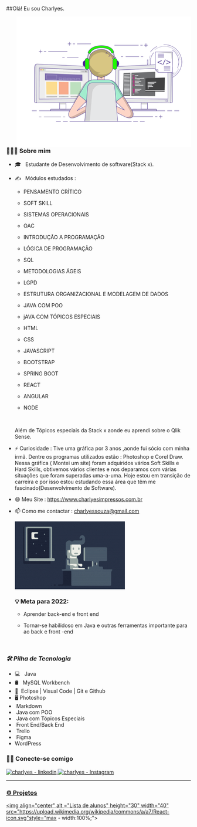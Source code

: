 ##Olá! Eu sou Charlyes.

<img align="right" alt="GIF" src="https://raw.githubusercontent.com/devSouvik/devSouvik/master/gif3.gif" width="475"/>

###  👨🏻‍💻 Sobre mim 
- 🎓   Estudante de Desenvolvimento de software(Stack x).


- ✍️   Módulos  estudados  :

  - PENSAMENTO CRÍTICO

  - SOFT SKILL

  - SISTEMAS OPERACIONAIS

  - OAC

  - INTRODUÇÃO A PROGRAMAÇÃO

  - LÓGICA DE PROGRAMAÇÃO

  - SQL

  - METODOLOGIAS ÁGEIS

  - LGPD

  - ESTRUTURA ORGANIZACIONAL E MODELAGEM DE DADOS

  - JAVA COM POO

  - jAVA COM TÓPICOS ESPECIAIS

  - HTML

  - CSS

  - JAVASCRIPT

  - BOOTSTRAP

  - SPRING BOOT

  - REACT

  - ANGULAR

  - NODE

    ​

  Além de Tópicos especiais da Stack x aonde eu aprendi sobre o Qlik Sense. 

- ⚡ Curiosidade : Tive uma gráfica por 3 anos ,aonde fui sócio com minha irmã. Dentre os programas utilizados estão : Photoshop e Corel Draw. Nessa gráfica ( Montei um site) foram adquiridos vários Soft Skills e Hard  Skills, obtivemos vários clientes e nos deparamos com várias situações que foram superadas uma-a-uma. Hoje estou  em transição de carreira e por isso estou estudando essa área que têm me fascinado(Desenvolvimento de Software). 

- 😄 Meu Site : https://www.charlyesimpressos.com.br

- 📫 Como me contactar : charlyessouza@gmail.com

  <img alt="Night Coding" src="https://raw.githubusercontent.com/AVS1508/AVS1508/master/assets/Night-Coding.gif" align="center"/>

  ### 💡 Meta para 2022:

  - Aprender back-end e front end
  - Tornar-se habilidoso em Java e outras ferramentas importante para ao back e front -end

    ​

### **_🛠 Pilha de Tecnologia_**

- 💻   Java 
- 🛢   MySQL Workbench
- 🔧  Eclipse | Visual Code | Git e Github
- 🖥  Photoshop 
- ​     Markdown
- ​     Java com POO
- ​    Java com Tópicos Especiais
- ​    Front End/Back End
- ​    Trello
- ​     Figma
- WordPress


### 🤝🏻 Conecte-se comigo

<a href="https://www.linkedin.com/in/charlyes-rodrigues/" target =" _blank">
<img align="center" alt ="charlyes - linkedin" height="30" width="40" src="https://cdn.jsdelivr.net/gh/devicons/devicon/icons/linkedin/linkedin-original.svg"style="max - width:100%;"><a href="https://www.instagram.com/charlyes_rodrigues" target =" _blank">
<img align="center" alt ="charlyes - Instagram " height="30" width="40" src="https://upload.wikimedia.org/wikipedia/commons/a/a5/Instagram_icon.png"style="max - width:100%;">



------



### ⚙️ Projetos

 <a href="https://github.com/CharlyesRodrigues/Primeiro-Projeto-React" ><img align="center" alt ="Lista de alunos" height="30" width="40" src="https://upload.wikimedia.org/wikipedia/commons/a/a7/React-icon.svg"style="max - width:100%;"></a>











